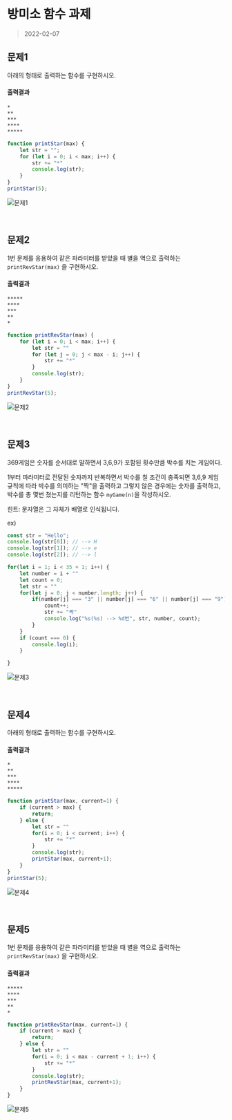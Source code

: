 # 방미소 함수 과제

> 2022-02-07

## 문제1
아래의 형태로 출력하는 함수를 구현하시오.
#### 출력결과
```
*
**
***
****
*****
```

```javascript
function printStar(max) {
    let str = "";
    for (let i = 0; i < max; i++) {
        str += "*"
        console.log(str);
    }
}
printStar(5);
```

![문제1](https://imgur.com/aDL9GZT.png)


&nbsp;


## 문제2
1번 문제를 응용하여 같은 파라미터를 받았을 때 별을 역으로 출력하는 `printRevStar(max)` 을 구현하시오.


#### 출력결과

```
*****
****
***
**
*
```
```javascript
function printRevStar(max) {
    for (let i = 0; i < max; i++) {
        let str = ""
        for (let j = 0; j < max - i; j++) {
            str += "*"
        }
        console.log(str);
    }
}
printRevStar(5);
```

![문제2](https://imgur.com/kx6QP8z.png)


&nbsp;


## 문제3

369게임은 숫자를 순서대로 말하면서 3,6,9가 포함된 횟수만큼 박수를 치는 게임이다.

1부터 파라미터로 전달된 숫자까지 반복하면서 박수를 칠 조건이 충족되면 3,6,9 게임 규칙에 따라 박수를 의미하는 "짝"을 출력하고 그렇지 않은 경우에는 숫자를 출력하고, 박수를 총 몇번 쳤는지를 리턴하는 함수 `myGame(n)`을 작성하시오.

힌트: 문자열은 그 자체가 배열로 인식됩니다.

ex)
```js
const str = "Hello";
console.log(str[0]); // --> H
console.log(str[1]); // --> e
console.log(str[2]); // --> l
```

```javascript
for(let i = 1; i < 35 + 1; i++) {
    let number = i + ""
    let count = 0;
    let str = ""
    for(let j = 0; j < number.length; j++) {
        if(number[j] === "3" || number[j] === "6" || number[j] === "9"){
            count++;
            str += "짝"
            console.log("%s(%s) --> %d번", str, number, count);
        }
    }
    if (count === 0) {
        console.log(i);
    }

}
```

![문제3](https://imgur.com/eOej4NL.png)


&nbsp;


## 문제4
아래의 형태로 출력하는 함수를 구현하시오.
#### 출력결과
```
*
**
***
****
*****
```

```javascript
function printStar(max, current=1) {
    if (current > max) { 
        return;
    } else {
        let str = ""
        for(i = 0; i < current; i++) {
            str += "*"
        }
        console.log(str);
        printStar(max, current+1);
    }
}
printStar(5);
```

![문제4](https://imgur.com/eYqO1Ni.png)


&nbsp;


## 문제5
1번 문제를 응용하여 같은 파라미터를 받았을 때 별을 역으로 출력하는 `printRevStar(max)` 을 구현하시오.


#### 출력결과

```
*****
****
***
**
*
```
```javascript
function printRevStar(max, current=1) {
    if (current > max) { 
        return;
    } else {
        let str = ""
        for(i = 0; i < max - current + 1; i++) {
            str += "*"
        }
        console.log(str);
        printRevStar(max, current+1);
    }
}
```

![문제5](https://imgur.com/fK12Ngd.png)